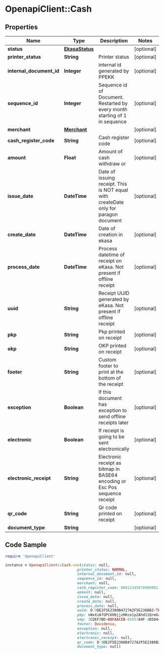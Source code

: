 # OpenapiClient::Cash

## Properties

Name | Type | Description | Notes
------------ | ------------- | ------------- | -------------
**status** | [**EkasaStatus**](EkasaStatus.md) |  | [optional] 
**printer_status** | **String** | Printer status | [optional] 
**internal_document_id** | **Integer** | internal id generated by PPEKK | [optional] 
**sequence_id** | **Integer** | Sequence id of Document. Restarted by every month starting of 1 in sequence | [optional] 
**merchant** | [**Merchant**](Merchant.md) |  | [optional] 
**cash_register_code** | **String** | Cash register code | [optional] 
**amount** | **Float** | Amount of cash withdraw or  | [optional] 
**issue_date** | **DateTime** | Date of issuing receipt. This is NOT equal with createDate only for paragon document | [optional] 
**create_date** | **DateTime** | Date of creation in ekasa | [optional] 
**process_date** | **DateTime** | Process datetime of receipt on eKasa. Not present if offline receipt | [optional] 
**uuid** | **String** | Receipt UUID generated by eKasa. Not present if offline receipt | [optional] 
**pkp** | **String** | Pkp printed on receipt | [optional] 
**okp** | **String** | OKP printed on receipt | [optional] 
**footer** | **String** | Custom footer to print at the bottom of the receipt | [optional] 
**exception** | **Boolean** | If this document has exception to send offline receipts later | [optional] 
**electronic** | **Boolean** | If receipt is going to be sent electronically | [optional] 
**electronic_receipt** | **String** | Electronic receipt as bitmap in BASE64 encoding or Esc Pos sequence receipt | [optional] 
**qr_code** | **String** | Qr code printed on receipt | [optional] 
**document_type** | **String** |  | [optional] 

## Code Sample

```ruby
require 'OpenapiClient'

instance = OpenapiClient::Cash.new(status: null,
                                 printer_status: NORMAL,
                                 internal_document_id: null,
                                 sequence_id: null,
                                 merchant: null,
                                 cash_register_code: 88812345678900001,
                                 amount: null,
                                 issue_date: null,
                                 create_date: null,
                                 process_date: null,
                                 uuid: O-9DE2F5E2380B4727A2F5E2380B2-TEST,
                                 pkp: nWxXzAfGPCKHbjjzHKce1p2Ahd11QrmGa1OF6mVqN5JyxpoQkGXpIJAqmlneSqxSRDN4DOAlKISt4fWzBaVItPAlCQ7jSHFueO5F0f79iBGwOw6Azf1OdKnpswqp3QSOz921n3ymjthkIBTgahtICLObUl1ihIu24dL09RyXvl9ao0Til4mFIPq2J6pnfUyuPfqoOYeHR+YOjYdnJoCmbbtkC+yhVvaVn1CCKXKBbJO1gvSXjKFQdg+xm9K7jd3Mw1Wb2SYJQOYjhv55cMzcVBsE9fsYqxS/hKBeEIyyPcCtszPU2kvVNVCAUr4cM91MvBkruzfcZbS1nTDZBFET9Q&#x3D;&#x3D;,
                                 okp: 3CDEF7BD-B0FAACEB-81057A4F-4B5844AF-175141C1,
                                 footer: Dovidenia,
                                 exception: null,
                                 electronic: null,
                                 electronic_receipt: null,
                                 qr_code: O-9DE2F5E2380B4727A2F5E2380B2-TEST,
                                 document_type: null)
```


